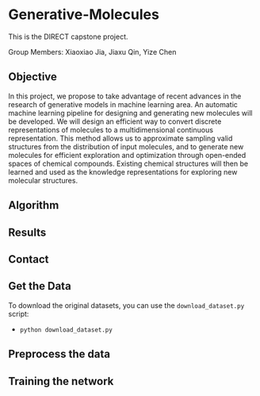 # Generative-Molecules


This is the DIRECT capstone project.

Group Members: Xiaoxiao Jia, Jiaxu Qin, Yize Chen

## Objective

In this project, we propose to take advantage of recent advances in the research of generative models in machine learning area. An automatic machine learning pipeline for designing and generating new molecules will be developed. We will design an efficient way to convert discrete representations of molecules to a multidimensional continuous representation. This method allows us to approximate sampling valid structures from the distribution of input molecules, and to generate new molecules for efficient exploration and optimization through open-ended spaces of chemical compounds. Existing chemical structures will then be learned and used as the knowledge representations for exploring new molecular structures. 

## Algorithm


## Results


## Contact


## Get the Data

To download the original datasets, you can use the `download_dataset.py` script:

* `python download_dataset.py `


## Preprocess the data


## Training the network
